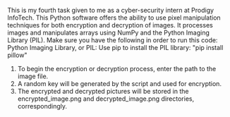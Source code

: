 This is my fourth task given to me as a cyber-security intern at Prodigy InfoTech.
This Python software offers the ability to use pixel manipulation techniques 
for both encryption and decryption of images. It processes images and 
manipulates arrays using NumPy and the Python Imaging Library (PIL). 
Make sure you have the following in order to run this code: Python Imaging 
Library, or PIL: Use pip to install the PIL library: "pip install pillow"
1. To begin the encryption or decryption process, enter the path to the 
image file.
2. A random key will be generated by the script and used for encryption.
3. The encrypted and decrypted pictures will be stored in the 
encrypted_image.png and decrypted_image.png directories, correspondingly.
